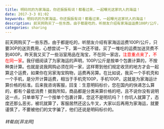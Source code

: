 ```yaml
---
title: 明码坑的为家海运，你还振振有词！都看过来，一起曝光这家坑人的海运！
date: 2017-3-3 01:02
keywords: 明码坑的为家海运，你还振振有词！都看过来，一起曝光这家坑人的海运！
description: 前天网购买了一些东西，由于都是吃的，听朋友介绍有家海运运费100P/公斤，只要30P的送货费用，心想尝试一下，第一次还不错，买了一堆吃的运费加送货费不到400P。昨天我又买了一些浴室用品在淘宝，不在同一家店，注意重点来了，不在同一家。我仔细阅读了为家海运的声明，100P/公斤是按单个包裹计算的，不按种类计算。也就是说我网购必须在同一家，这样寄到他们规定收货的地方才会一起算这个运费，如果你在另家淘宝购物，运费再另算。在比如说，我买一个手机壳和一个手机，是分开计算运费，相当于手机壳100P，手机100P。这就是为家海运计算价格的标准。后来我咨询客服，回复：生意明码标价，您在国内的快递怎么算的，都有个最低消费！据我所知，商品都是分类来算价格的吧，且不说你没有说明这一点，只单单写了一个按单个包裹计算，您这不是明坑吗？！你坑人就算了，态度还那么恶劣，被坑就算了，客服居然还这么牛叉，大家以后再用为家海运，就要谨慎了，不要被他们的文字骗了，他们还说是明码标价的。
categories: sharing
---
```

<td class="t_f" id="postmessage_569898">

前天网购买了一些东西，由于都是吃的，听朋友介绍有家海运运费100P/公斤，只要30P的送货费用，心想尝试一下，第一次还不错，买了一堆吃的运费加送货费不到400P。昨天我又买了一些浴室用品在淘宝，不在同一家店，<font color="Red">注意重点来了，不在同一家</font>。我仔细阅读了为家海运的声明，100P/公斤是按单个包裹计算的，不按种类计算。也就是说我网购必须在同一家，这样寄到他们规定收货的地方才会一起算这个运费，如果你在另家淘宝购物，运费再另算。在比如说，我买一个手机壳和一个手机，是分开计算运费，相当于手机壳100P，手机100P。这就是为家海运计算价格的标准。后来我咨询客服，回复：生意明码标价，您在国内的快递怎么算的，都有个最低消费！据我所知，商品都是分类来算价格的吧，且不说你没有说明这一点，只单单写了一个按单个包裹计算，您这不是明坑吗？！你坑人就算了，态度还那么恶劣，被坑就算了，客服居然还这么牛叉，大家以后再用为家海运，就要谨慎了，不要被他们的文字骗了，他们还说是明码标价的。</td>
###### 转载自[菲龙网]